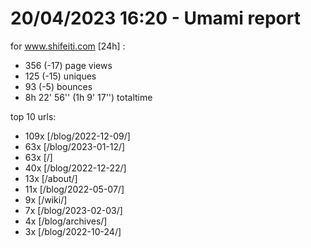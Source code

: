 # 20/04/2023 16:20 - Umami report
for www.shifeiti.com [24h] :

 - 356 (-17) page views
 - 125 (-15) uniques
 - 93 (-5) bounces
 - 8h 22' 56'' (1h 9' 17'') totaltime


top 10 urls:
 - 109x [/blog/2022-12-09/]
 - 63x [/blog/2023-01-12/]
 - 63x [/]
 - 40x [/blog/2022-12-22/]
 - 13x [/about/]
 - 11x [/blog/2022-05-07/]
 - 9x [/wiki/]
 - 7x [/blog/2023-02-03/]
 - 4x [/blog/archives/]
 - 3x [/blog/2022-10-24/]


